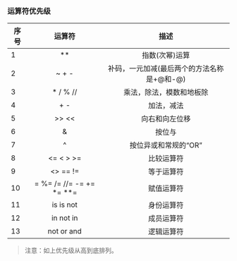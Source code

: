 
### 运算符优先级
| 序号 | 运算符   |  描述  |
| ---- | :-----:  | :----: |
| 1  | ** | 指数(次幂)运算 |
| 2  | ~ + - | 补码，一元加减(最后两个的方法名称是+@和-@) |
| 3  | * / % // | 乘法，除法，模数和地板除 |
| 4  | + - | 加法，减法 |
| 5  | >> << | 向右和向左位移 |
| 6  | & | 按位与 |
| 7  | ^ | 按位异或和常规的“OR” |
| 8  | <= < > >= | 比较运算符 |
| 9  | <> == != | 等于运算符 |
| 10  | = %= /= //= -= += *= **= | 赋值运算符 |
| 11  | is is not | 身份运算符 |
| 12  | in not in | 成员运算符 |
| 13  | not or and | 逻辑运算符 |

> 注意：如上优先级从高到底排列。  
